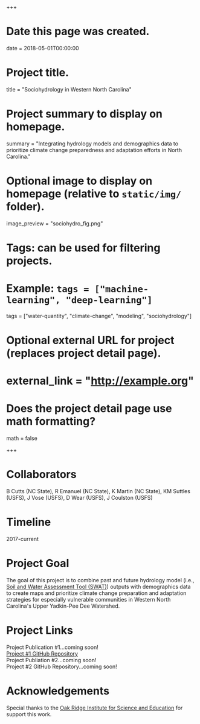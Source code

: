 +++
# Date this page was created.
date = 2018-05-01T00:00:00

# Project title.
title = "Sociohydrology in Western North Carolina"

# Project summary to display on homepage.
summary = "Integrating hydrology models and demographics data to prioritize climate change preparedness and adaptation efforts in North Carolina." 

# Optional image to display on homepage (relative to `static/img/` folder).
image_preview = "sociohydro_fig.png"

# Tags: can be used for filtering projects.
# Example: `tags = ["machine-learning", "deep-learning"]`
tags = ["water-quantity", "climate-change", "modeling", "sociohydrology"]

# Optional external URL for project (replaces project detail page).
# external_link = "http://example.org"

# Does the project detail page use math formatting?
math = false

+++

# Collaborators
B Cutts (NC State), R Emanuel (NC State), K Martin (NC State), KM Suttles (USFS), J Vose (USFS), D Wear (USFS), J Coulston (USFS)

# Timeline
2017-current

# Project Goal
The goal of this project is to combine past and future hydrology model (i.e., [Soil and Water Assessment Tool (SWAT)](https://swat.tamu.edu/)) outputs with demographics data to create maps and prioritize climate change preparation and adaptation strategies for especially vulnerable communities in Western North Carolina's Upper Yadkin-Pee Dee Watershed.

# Project Links
Project Publication #1...coming soon!<br>
[Project #1 GitHub Repository](https://github.com/sheilasaia/paper-yadkin-swat-study)<br>
Project Publiation #2...coming soon!<br>
Project #2 GitHub Repository...coming soon!

# Acknowledgements
Special thanks to the [Oak Ridge Institute for Science and Education](https://orise.orau.gov/) for support this work.
